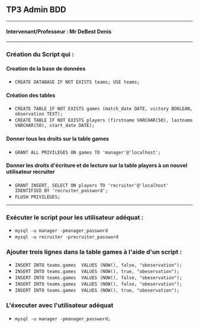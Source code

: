 ## TP3 Admin BDD
---
#### Intervenant/Professeur : Mr DeBest Denis
---
### Création du Script qui :
#### Creation de la base de données
- `CREATE DATABASE IF NOT EXISTS teams; USE teams;`
#### Création des tables
- `CREATE TABLE IF NOT EXISTS games (match_date DATE, victory BOOLEAN, observation TEXT);`
- `CREATE TABLE IF NOT EXISTS players (firstname VARCHAR(50), lastname VARCHAR(50), start_date DATE);`
#### Donner tous les droits sur la table games
- `GRANT ALL PRIVILEGES ON games TO 'manager'@'localhost';`
#### Donner les droits d'écriture et de lecture sur la table players à un nouvel utilisateur recruiter
- `GRANT INSERT, SELECT ON players TO 'recruiter'@'localhost' IDENTIFIED BY 'recruiter_password';`
- `FLUSH PRIVILEGES;`
---
### Exécuter le script pour les utilisateur adéquat :
- `mysql -u manager -pmanager_password`
- `mysql -u recruiter -precruiter_password`

### Ajouter trois lignes dans la table games à l'aide d'un script :
- `INSERT INTO teams.games  VALUES (NOW(), false, "obeservation");`
- `INSERT INTO teams.games  VALUES (NOW(), true, "obeservation");`
- `INSERT INTO teams.games  VALUES (NOW(), false, "obeservation");`
- `INSERT INTO teams.games  VALUES (NOW(), false, "obeservation");`
- `INSERT INTO teams.games  VALUES (NOW(), true, "obeservation");`
### L'éxecuter avec l'utilisateur adéquat 
- `mysql -u manager -pmanager_password;`

